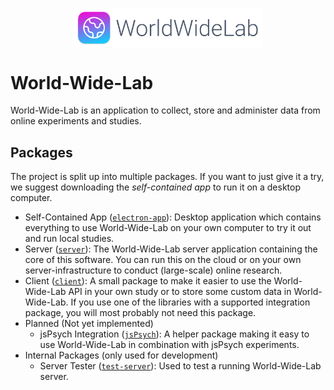 <p align="center">
  <img alt="The World-Wide-Lab Logo" src="packages/server/static/logo.svg" width="60%" align="center">
</p>

# World-Wide-Lab

World-Wide-Lab is an application to collect, store and administer data from online experiments and studies.

## Packages

The project is split up into multiple packages. If you want to just give it a try, we suggest downloading the *self-contained app* to run it on a desktop computer.

- Self-Contained App ([`electron-app`](./packages/electron-app/)): Desktop application which contains everything to use World-Wide-Lab on your own computer to try it out and run local studies.
- Server ([`server`](./packages/server/)): The World-Wide-Lab server application containing the core of this software. You can run this on the cloud or on your own server-infrastructure to conduct (large-scale) online research.
- Client ([`client`](./packages/client/)): A small package to make it easier to use the World-Wide-Lab API in your own study or to store some custom data in World-Wide-Lab. If you use one of the libraries with a supported integration package, you will most probably not need this package.
- Planned (Not yet implemented)
  - jsPsych Integration ([`jsPsych`](./packages/jsPsych/)): A helper package making it easy to use World-Wide-Lab in combination with jsPsych experiments.
- Internal Packages (only used for development)
  - Server Tester ([`test-server`](./packages/test-server/)): Used to test a running World-Wide-Lab server.
